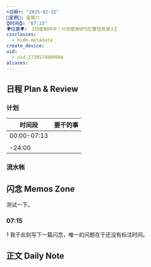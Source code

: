 ```yaml
---
☀️日期☀️: "2025-02-15"
📆星期📆: 星期六
⌚️时间⌚️: "07:13"
🌍位置🌍: 【功能制作中！计划使用GPS位置信息录入】
cssclasses:
  - hide-metadata
create_device: 
uid:
  - uid_1739574800606
aliases:
---
```

 

## 日程 Plan & Review

### 计划

| 时间段 | 要干的事 |
| ---- | ---- |
| 00:00-07:13 |  |
|  |  |
| -24:00 |  |

### 流水帐




## 闪念 Memos Zone
测试一下。
### 07:15

1
我于此刻写下一篇闪念，唯一的问题在于还没有标注时间。
## 正文 Daily Note

